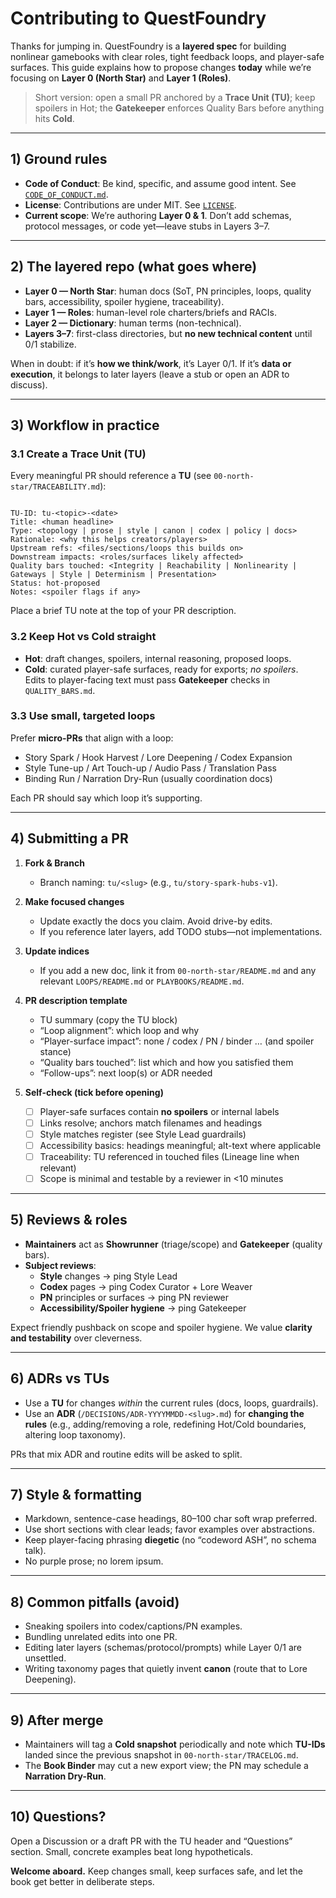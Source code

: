 # Contributing to QuestFoundry

Thanks for jumping in. QuestFoundry is a **layered spec** for building nonlinear gamebooks with clear roles, tight feedback loops, and player-safe surfaces. This guide explains how to propose changes **today** while we’re focusing on **Layer 0 (North Star)** and **Layer 1 (Roles)**.

> Short version: open a small PR anchored by a **Trace Unit (TU)**; keep spoilers in Hot; the **Gatekeeper** enforces Quality Bars before anything hits **Cold**.

---

## 1) Ground rules

- **Code of Conduct**: Be kind, specific, and assume good intent. See [`CODE_OF_CONDUCT.md`](./CODE_OF_CONDUCT.md).
- **License**: Contributions are under MIT. See [`LICENSE`](./LICENSE).
- **Current scope**: We’re authoring **Layer 0 & 1**. Don’t add schemas, protocol messages, or code yet—leave stubs in Layers 3–7.

---

## 2) The layered repo (what goes where)

- **Layer 0 — North Star**: human docs (SoT, PN principles, loops, quality bars, accessibility, spoiler hygiene, traceability).  
- **Layer 1 — Roles**: human-level role charters/briefs and RACIs.  
- **Layer 2 — Dictionary**: human terms (non-technical).  
- **Layers 3–7**: first-class directories, but **no new technical content** until 0/1 stabilize.

When in doubt: if it’s **how we think/work**, it’s Layer 0/1. If it’s **data or execution**, it belongs to later layers (leave a stub or open an ADR to discuss).

---

## 3) Workflow in practice

### 3.1 Create a Trace Unit (TU)
Every meaningful PR should reference a **TU** (see `00-north-star/TRACEABILITY.md`):

```

TU-ID: tu-<topic>-<date>
Title: <human headline>
Type: <topology | prose | style | canon | codex | policy | docs>
Rationale: <why this helps creators/players>
Upstream refs: <files/sections/loops this builds on>
Downstream impacts: <roles/surfaces likely affected>
Quality bars touched: <Integrity | Reachability | Nonlinearity | Gateways | Style | Determinism | Presentation>
Status: hot-proposed
Notes: <spoiler flags if any>

```

Place a brief TU note at the top of your PR description.

### 3.2 Keep Hot vs Cold straight
- **Hot**: draft changes, spoilers, internal reasoning, proposed loops.  
- **Cold**: curated player-safe surfaces, ready for exports; *no spoilers*.  
Edits to player-facing text must pass **Gatekeeper** checks in `QUALITY_BARS.md`.

### 3.3 Use small, targeted loops
Prefer **micro-PRs** that align with a loop:
- Story Spark / Hook Harvest / Lore Deepening / Codex Expansion  
- Style Tune-up / Art Touch-up / Audio Pass / Translation Pass  
- Binding Run / Narration Dry-Run (usually coordination docs)

Each PR should say which loop it’s supporting.

---

## 4) Submitting a PR

1. **Fork & Branch**
   - Branch naming: `tu/<slug>` (e.g., `tu/story-spark-hubs-v1`).

2. **Make focused changes**
   - Update exactly the docs you claim. Avoid drive-by edits.
   - If you reference later layers, add TODO stubs—not implementations.

3. **Update indices**
   - If you add a new doc, link it from `00-north-star/README.md` and any relevant `LOOPS/README.md` or `PLAYBOOKS/README.md`.

4. **PR description template**
   - TU summary (copy the TU block)
   - “Loop alignment”: which loop and why
   - “Player-surface impact”: none / codex / PN / binder … (and spoiler stance)
   - “Quality bars touched”: list which and how you satisfied them
   - “Follow-ups”: next loop(s) or ADR needed

5. **Self-check (tick before opening)**
   - [ ] Player-safe surfaces contain **no spoilers** or internal labels
   - [ ] Links resolve; anchors match filenames and headings
   - [ ] Style matches register (see Style Lead guardrails)
   - [ ] Accessibility basics: headings meaningful; alt-text where applicable
   - [ ] Traceability: TU referenced in touched files (Lineage line when relevant)
   - [ ] Scope is minimal and testable by a reviewer in <10 minutes

---

## 5) Reviews & roles

- **Maintainers** act as **Showrunner** (triage/scope) and **Gatekeeper** (quality bars).  
- **Subject reviews**:
  - **Style** changes → ping Style Lead  
  - **Codex** pages → ping Codex Curator + Lore Weaver  
  - **PN** principles or surfaces → ping PN reviewer  
  - **Accessibility/Spoiler hygiene** → ping Gatekeeper

Expect friendly pushback on scope and spoiler hygiene. We value **clarity and testability** over cleverness.

---

## 6) ADRs vs TUs

- Use a **TU** for changes *within* the current rules (docs, loops, guardrails).  
- Use an **ADR** (`/DECISIONS/ADR-YYYYMMDD-<slug>.md`) for **changing the rules** (e.g., adding/removing a role, redefining Hot/Cold boundaries, altering loop taxonomy).

PRs that mix ADR and routine edits will be asked to split.

---

## 7) Style & formatting

- Markdown, sentence-case headings, 80–100 char soft wrap preferred.  
- Use short sections with clear leads; favor examples over abstractions.  
- Keep player-facing phrasing **diegetic** (no “codeword ASH”, no schema talk).  
- No purple prose; no lorem ipsum.

---

## 8) Common pitfalls (avoid)

- Sneaking spoilers into codex/captions/PN examples.  
- Bundling unrelated edits into one PR.  
- Editing later layers (schemas/protocol/prompts) while Layer 0/1 are unsettled.  
- Writing taxonomy pages that quietly invent **canon** (route that to Lore Deepening).

---

## 9) After merge

- Maintainers will tag a **Cold snapshot** periodically and note which **TU-IDs** landed since the previous snapshot in `00-north-star/TRACELOG.md`.  
- The **Book Binder** may cut a new export view; the PN may schedule a **Narration Dry-Run**.

---

## 10) Questions?

Open a Discussion or a draft PR with the TU header and “Questions” section. Small, concrete examples beat long hypotheticals.

**Welcome aboard.** Keep changes small, keep surfaces safe, and let the book get better in deliberate steps.
